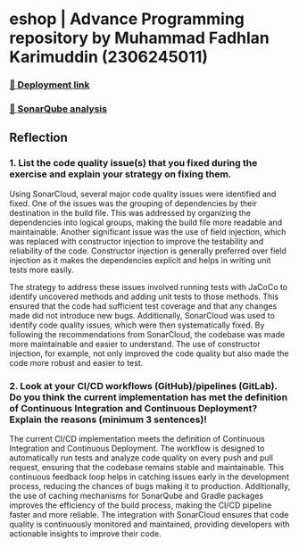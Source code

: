 # eshop | Advance Programming repository by Muhammad Fadhlan Karimuddin (2306245011)

### [🚀 Deployment link](https://tory-madge-poemich-3f32ba73.koyeb.app/product/)
### [🔐 SonarQube analysis](https://sonarcloud.io/project/overview?id=poemich_eshop)

## Reflection

### 1. List the code quality issue(s) that you fixed during the exercise and explain your strategy on fixing them.


Using SonarCloud, several major code quality issues were identified and fixed. One of the issues was the grouping of dependencies by their destination in the build file. This was addressed by organizing the dependencies into logical groups, making the build file more readable and maintainable. Another significant issue was the use of field injection, which was replaced with constructor injection to improve the testability and reliability of the code. Constructor injection is generally preferred over field injection as it makes the dependencies explicit and helps in writing unit tests more easily.


The strategy to address these issues involved running tests with JaCoCo to identify uncovered methods and adding unit tests to those methods. This ensured that the code had sufficient test coverage and that any changes made did not introduce new bugs. Additionally, SonarCloud was used to identify code quality issues, which were then systematically fixed. By following the recommendations from SonarCloud, the codebase was made more maintainable and easier to understand. The use of constructor injection, for example, not only improved the code quality but also made the code more robust and easier to test.

### 2. Look at your CI/CD workflows (GitHub)/pipelines (GitLab). Do you think the current implementation has met the definition of Continuous Integration and Continuous Deployment? Explain the reasons (minimum 3 sentences)!

The current CI/CD implementation meets the definition of Continuous Integration and Continuous Deployment. The workflow is designed to automatically run tests and analyze code quality on every push and pull request, ensuring that the codebase remains stable and maintainable. This continuous feedback loop helps in catching issues early in the development process, reducing the chances of bugs making it to production. Additionally, the use of caching mechanisms for SonarQube and Gradle packages improves the efficiency of the build process, making the CI/CD pipeline faster and more reliable. The integration with SonarCloud ensures that code quality is continuously monitored and maintained, providing developers with actionable insights to improve their code.
